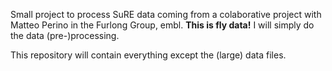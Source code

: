 Small project to process SuRE data coming from a colaborative project with
Matteo Perino in the Furlong Group, embl. 
**This is fly data!**
I will simply do the data (pre-)processing.

This repository will contain everything except the (large) data files.
